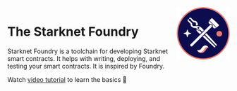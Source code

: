 <img src="images/logo.png" alt="logo" style="margin-left: 20px" width="120" align="right" />

# The Starknet Foundry

Starknet Foundry is a toolchain for developing Starknet smart contracts.
It helps with writing, deploying, and testing your smart contracts.
It is inspired by Foundry.

Watch [video tutorial](https://www.youtube.com/watch?v=6vqPHBHdNDM) to learn the basics 🎥